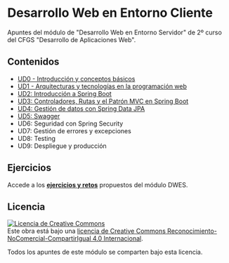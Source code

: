 # Desarrollo Web en Entorno Cliente
Apuntes del módulo de "Desarrollo Web en Entorno Servidor" de 2º curso del CFGS "Desarrollo de Aplicaciones Web". 

## Contenidos
- [UD0 - Introducción y conceptos básicos](./UD0-Introduccion/README.md)
- [UD1 - Arquitecturas y tecnologías en la programación web](./UD1-Arquitecturasytecnologias.md)
- [UD2: Introducción a Spring Boot](./UD2-Introduccion-a-spring-boot.md)
- [UD3: Controladores, Rutas y el Patrón MVC en Spring Boot](./UD3-Controladores-rutas-mvc.md)
- [UD4: Gestión de datos con Spring Data JPA](./UD4-Spring-Data-JPA.md)
- [UD5: Swagger](./UD5-Swagger)
- UD6: Seguridad con Spring Security
- UD7: Gestión de errores y excepciones
- UD8: Testing
- UD9: Despliegue y producción

## Ejercicios
Accede a los **[ejercicios y retos](./ejercicios.md)** propuestos del módulo DWES.


## Licencia
<a rel="license" href="http://creativecommons.org/licenses/by-nc-sa/4.0/"><img alt="Licencia de Creative Commons" style="border-width:0" src="https://i.creativecommons.org/l/by-nc-sa/4.0/88x31.png" /></a><br />Este obra está bajo una <a rel="license" href="http://creativecommons.org/licenses/by-nc-sa/4.0/">licencia de Creative Commons Reconocimiento-NoComercial-CompartirIgual 4.0 Internacional</a>.

Todos los apuntes de este módulo se comparten bajo esta licencia.